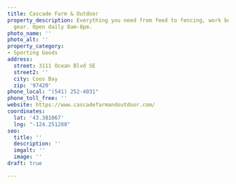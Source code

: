 ```yaml
---
title: Cascade Farm & Outdoor
property_description: Everything you need from feed to fencing, work boots to hunting
  gear. Open daily 8am-8pm.
photo_name: ''
photo_alt: ''
property_category:
- Sporting Goods
address:
  street: 3111 Ocean Blvd SE
  street2: ''
  city: Coos Bay
  zip: '97420'
phone_local: "(541) 252-4031"
phone_toll_free: ''
website: https://www.cascadefarmandoutdoor.com/
coordinates:
  lat: '43.381067'
  lng: "-124.251288"
seo:
  title: ''
  description: ''
  imgalt: ''
  image: ''
draft: true

---
```

